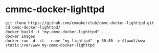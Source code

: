 # cmmc-docker-lighttpd

    git clone https://github.com/cmmakerclub/cmmc-docker-lighttpd.git
    cd cmmc-docker-lighttpd/
    docker build -t "my-cmmc-docker-lighttpd" .
    docker images
    docker run -d -it --name "my-lighttpd" -p 80:80 -v $(pwd)/www-static:/var/www my-cmmc-docker-lighttpd

